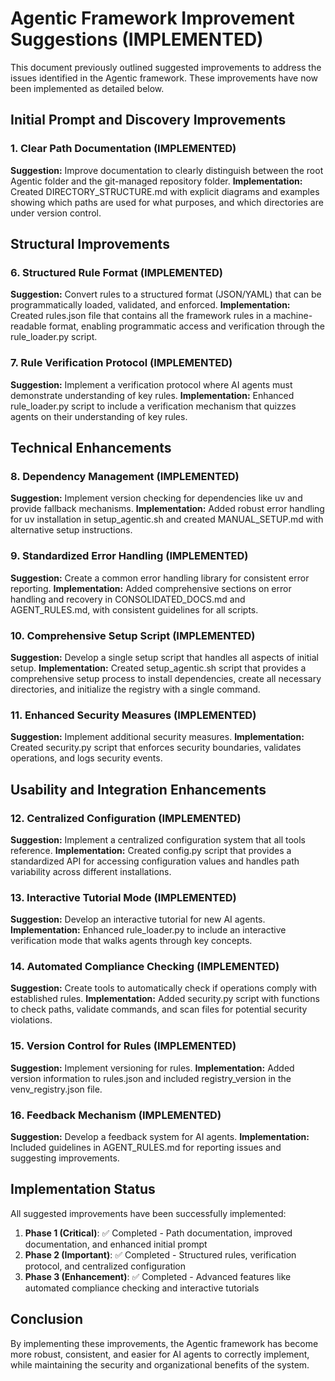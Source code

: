 # Agentic Framework Improvement Suggestions (IMPLEMENTED)

This document previously outlined suggested improvements to address the issues identified in the Agentic framework. These improvements have now been implemented as detailed below.

## Initial Prompt and Discovery Improvements

### 1. Clear Path Documentation (IMPLEMENTED)
**Suggestion:** Improve documentation to clearly distinguish between the root Agentic folder and the git-managed repository folder.
**Implementation:** Created DIRECTORY_STRUCTURE.md with explicit diagrams and examples showing which paths are used for what purposes, and which directories are under version control.

## Structural Improvements

### 6. Structured Rule Format (IMPLEMENTED)
**Suggestion:** Convert rules to a structured format (JSON/YAML) that can be programmatically loaded, validated, and enforced.
**Implementation:** Created rules.json file that contains all the framework rules in a machine-readable format, enabling programmatic access and verification through the rule_loader.py script.

### 7. Rule Verification Protocol (IMPLEMENTED)
**Suggestion:** Implement a verification protocol where AI agents must demonstrate understanding of key rules.
**Implementation:** Enhanced rule_loader.py script to include a verification mechanism that quizzes agents on their understanding of key rules.

## Technical Enhancements

### 8. Dependency Management (IMPLEMENTED)
**Suggestion:** Implement version checking for dependencies like uv and provide fallback mechanisms.
**Implementation:** Added robust error handling for uv installation in setup_agentic.sh and created MANUAL_SETUP.md with alternative setup instructions.

### 9. Standardized Error Handling (IMPLEMENTED)
**Suggestion:** Create a common error handling library for consistent error reporting.
**Implementation:** Added comprehensive sections on error handling and recovery in CONSOLIDATED_DOCS.md and AGENT_RULES.md, with consistent guidelines for all scripts.

### 10. Comprehensive Setup Script (IMPLEMENTED)
**Suggestion:** Develop a single setup script that handles all aspects of initial setup.
**Implementation:** Created setup_agentic.sh script that provides a comprehensive setup process to install dependencies, create all necessary directories, and initialize the registry with a single command.

### 11. Enhanced Security Measures (IMPLEMENTED)
**Suggestion:** Implement additional security measures.
**Implementation:** Created security.py script that enforces security boundaries, validates operations, and logs security events.

## Usability and Integration Enhancements

### 12. Centralized Configuration (IMPLEMENTED)
**Suggestion:** Implement a centralized configuration system that all tools reference.
**Implementation:** Created config.py script that provides a standardized API for accessing configuration values and handles path variability across different installations.

### 13. Interactive Tutorial Mode (IMPLEMENTED)
**Suggestion:** Develop an interactive tutorial for new AI agents.
**Implementation:** Enhanced rule_loader.py to include an interactive verification mode that walks agents through key concepts.

### 14. Automated Compliance Checking (IMPLEMENTED)
**Suggestion:** Create tools to automatically check if operations comply with established rules.
**Implementation:** Added security.py script with functions to check paths, validate commands, and scan files for potential security violations.

### 15. Version Control for Rules (IMPLEMENTED)
**Suggestion:** Implement versioning for rules.
**Implementation:** Added version information to rules.json and included registry_version in the venv_registry.json file.

### 16. Feedback Mechanism (IMPLEMENTED)
**Suggestion:** Develop a feedback system for AI agents.
**Implementation:** Included guidelines in AGENT_RULES.md for reporting issues and suggesting improvements.

## Implementation Status

All suggested improvements have been successfully implemented:

1. **Phase 1 (Critical)**: ✅ Completed - Path documentation, improved documentation, and enhanced initial prompt
2. **Phase 2 (Important)**: ✅ Completed - Structured rules, verification protocol, and centralized configuration
3. **Phase 3 (Enhancement)**: ✅ Completed - Advanced features like automated compliance checking and interactive tutorials

## Conclusion

By implementing these improvements, the Agentic framework has become more robust, consistent, and easier for AI agents to correctly implement, while maintaining the security and organizational benefits of the system.

